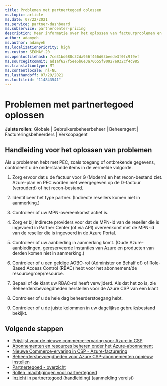 ```yaml
---
title: Problemen met partnertegoed oplossen
ms.topic: article
ms.date: 07/22/2021
ms.service: partner-dashboard
ms.subservice: partnercenter-pricing
description: Meer informatie over het oplossen van factuurproblemen en andere problemen met betrekking tot partnertegoeden (PEC).
author: adamyeh
ms.author: adamyeh
ms.localizationpriority: high
ms.custom: SEOMAY.20
ms.openlocfilehash: 7ce31bd688c32da956f466d63beede3f0fc9f9ef
ms.sourcegitcommit: ad1af627f5ee6b6e3a70655f90927e932cf4c985
ms.translationtype: MT
ms.contentlocale: nl-NL
ms.lasthandoff: 07/29/2021
ms.locfileid: "114843541"
---
```

# <a name="troubleshooting-partner-earned-credit"></a>Problemen met partnertegoed oplossen

**Juiste rollen:** Globale | Gebruikersbeheerbeheer | Beheeragent | Factureringsbeheerders | Verkoopagent

## <a name="troubleshooting-guide"></a>Handleiding voor het oplossen van problemen

Als u problemen hebt met PEC, zoals toegang of ontbrekende gegevens, controleert u de onderstaande items in de vermelde volgorde.

1. Zorg ervoor dat u de factuur voor G (Modern) en het recon-bestand ziet. Azure-plan en PEC worden niet weergegeven op de D-factuur (verouderd) of het recon-bestand.

2. Identificeer het type partner. (Indirecte resellers komen niet in aanmerking.)

3. Controleer of uw MPN-overeenkomst actief is.

4. Zorg er bij Indirecte providers voor dat de MPN-id van de reseller die is ingevoerd in Partner Center (of via API) overeenkomt met de MPN-id van de reseller die is ingevoerd in de Azure Portal.

5. Controleer of uw aanbieding in aanmerking komt. (Oude Azure-aanbiedingen, gereserveerde Instanties van Azure en producten van derden komen niet in aanmerking.)

6. Controleer of u een geldige AOBO-rol (Administer on Behalf of) of Role-Based Access Control (RBAC) hebt voor het abonnement/de resourcegroep/resource.

7. Bepaal of de klant uw RBAC-rol heeft verwijderd. Als dat het zo is, zie Beheerdersbevoegdheden herstellen voor de Azure CSP van een klant

8. Controleer of u de hele dag beheerderstoegang hebt.

9. Controleer of u de juiste kolommen in uw dagelijkse gebruiksbestand bekijkt.

## <a name="next-steps"></a>Volgende stappen

- [Prijslijst voor de nieuwe commerce-ervaring voor Azure in CSP](azure-plan-price-list.md)
- [Abonnementen en resources beheren onder het Azure-abonnement](azure-plan-manage.md)
- [Nieuwe Commerce-ervaring in CSP - Azure-facturering](azure-plan-billing.md)
- [Beheerdersbevoegdheden voor Azure CSP-abonnementen opnieuw instellen](revoke-reinstate-csp.md)
- [Partnertegoed - overzicht](partner-earned-credit.md)
- [Rollen, machtigingen voor partnertegoed](azure-roles-perms-pec.md)
- [Inzicht in partnertegoed (handleiding)](https://partner.microsoft.com/resources/detail/understanding-partner-earned-credit-pdf) (aanmelding vereist)

